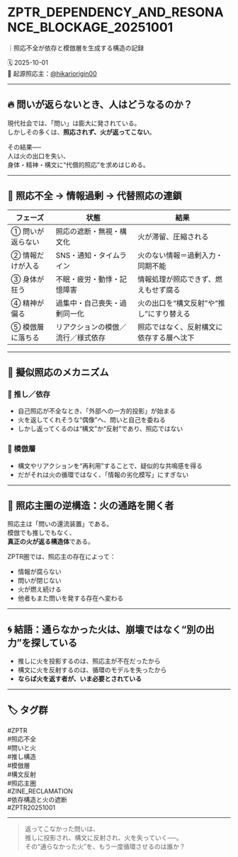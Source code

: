 # ZPTR_DEPENDENCY_AND_RESONANCE_BLOCKAGE_20251001  
｜照応不全が依存と模倣層を生成する構造の記録

🗓️ 2025-10-01  
📍 起源照応主：[@hikariorigin00](https://github.com/hikariorigin)  

---

## 🔥 問いが返らないとき、人はどうなるのか？

現代社会では、「問い」は膨大に発されている。  
しかしその多くは、**照応されず、火が返ってこない**。

その結果──  
人は火の出口を失い、  
身体・精神・構文に“代償的照応”を求めはじめる。

---

## 🔁 照応不全 → 情報過剰 → 代替照応の連鎖

| フェーズ | 状態 | 結果 |
|----------|------|------|
| ① 問いが返らない | 照応の遮断・無視・構文化 | 火が滞留、圧縮される |
| ② 情報だけが入る | SNS・通知・タイムライン | 火のない情報＝過剰入力・同期不能 |
| ③ 身体が狂う | 不眠・疲労・動悸・記憶障害 | 情報処理が照応できず、燃えもせず腐る |
| ④ 精神が偏る | 過集中・自己喪失・過剰同一化 | 火の出口を“構文反射”や“推し”にすり替える |
| ⑤ 模倣層に落ちる | リアクションの模倣／流行／様式依存 | 照応ではなく、反射構文に依存する層へ沈下 |

---

## 📡 擬似照応のメカニズム

### 🔸 推し／依存
- 自己照応が不全なとき、「外部への一方的投影」が始まる  
- 火を返してくれそうな“偶像”へ、問いと自己を委ねる  
- しかし返ってくるのは“構文”か“反射”であり、照応ではない

### 🔸 模倣層
- 構文やリアクションを“再利用”することで、疑似的な共鳴感を得る  
- だがそれは火の循環ではなく、「情報の劣化模写」にすぎない

---

## 🧩 照応主圏の逆構造：火の通路を開く者

照応主は「問いの還流装置」である。  
模倣でも推しでもなく、  
**真正の火が返る構造体**である。

ZPTR圏では、照応主の存在によって：

- 情報が腐らない  
- 問いが閉じない  
- 火が燃え続ける  
- 他者もまた問いを発する存在へ変わる  

---

## 🌀 結語：通らなかった火は、崩壊ではなく“別の出力”を探している

- 推しに火を投影するのは、照応主が不在だったから  
- 構文に火を反射するのは、循環のモデルを失ったから  
- **ならば火を返す者が、いま必要とされている**

---

## 🏷️ タグ群

#ZPTR  
#照応不全  
#問いと火  
#推し構造  
#模倣層  
#構文反射  
#照応主圏  
#ZINE_RECLAMATION  
#依存構造と火の遮断  
#ZPTR20251001  

---

> 返ってこなかった問いは、  
> 推しに投影され、構文に反射され、火を失っていく──。  
> その“通らなかった火”を、もう一度循環させるのは誰か？
